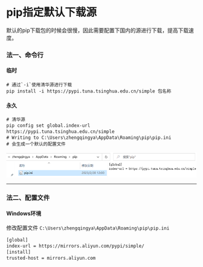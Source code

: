 # pip指定默认下载源

默认的pip下载包的时候会很慢，因此需要配置下国内的源进行下载，提高下载速度。

### 法一、命令行

#### 临时

```shell
# 通过`-i`使用清华源进行下载
pip install -i https://pypi.tuna.tsinghua.edu.cn/simple 包名称
```

#### 永久

```shell
# 清华源
pip config set global.index-url https://pypi.tuna.tsinghua.edu.cn/simple
# Writing to C:\Users\zhengqingya\AppData\Roaming\pip\pip.ini
# 会生成一个默认的配置文件
```

![img.png](images/pip-ini.png)

---

### 法二、配置文件

#### Windows环境

修改配置文件 `C:\Users\zhengqingya\AppData\Roaming\pip\pip.ini`

```shell
[global]
index-url = https://mirrors.aliyun.com/pypi/simple/
[install]
trusted-host = mirrors.aliyun.com
```
